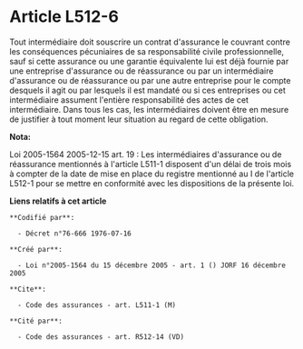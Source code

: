 # Article L512-6

Tout intermédiaire doit souscrire un contrat d'assurance le couvrant contre les conséquences pécuniaires de sa responsabilité
civile professionnelle, sauf si cette assurance ou une garantie équivalente lui est déjà fournie par une entreprise
d'assurance ou de réassurance ou par un intermédiaire d'assurance ou de réassurance ou par une autre entreprise pour le
compte desquels il agit ou par lesquels il est mandaté ou si ces entreprises ou cet intermédiaire assument l'entière
responsabilité des actes de cet intermédiaire. Dans tous les cas, les intermédiaires doivent être en mesure de justifier à
tout moment leur situation au regard de cette obligation.

**Nota:**

Loi 2005-1564 2005-12-15 art. 19 : Les intermédiaires d'assurance ou de réassurance mentionnés à l'article L511-1 disposent
d'un délai de trois mois à compter de la date de mise en place du registre mentionné au I de l'article L512-1 pour se mettre
en conformité avec les dispositions de la présente loi.

**Liens relatifs à cet article**

	**Codifié par**:

	  - Décret n°76-666 1976-07-16

	**Créé par**:

	  - Loi n°2005-1564 du 15 décembre 2005 - art. 1 () JORF 16 décembre 2005

	**Cite**:

	  - Code des assurances - art. L511-1 (M)

	**Cité par**:

	  - Code des assurances - art. R512-14 (VD)
